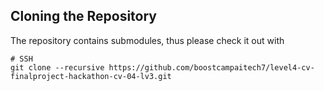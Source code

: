 ## Cloning the Repository

The repository contains submodules, thus please check it out with 
```shell
# SSH
git clone --recursive https://github.com/boostcampaitech7/level4-cv-finalproject-hackathon-cv-04-lv3.git
```
